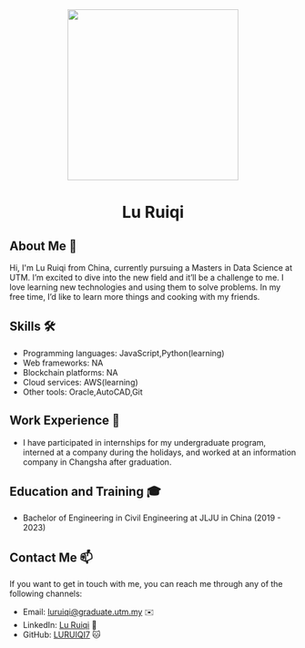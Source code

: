 
<div align="center"><img src="https://avatars.githubusercontent.com/u/165742582?v=4" width="300" /></div>
<h1 align="center">Lu Ruiqi</h1>

## About Me 🚀

Hi, I'm Lu Ruiqi from China, currently pursuing a Masters in Data Science at UTM. I’m excited to dive into the new field and it’ll be a challenge to me. I love learning new technologies and using them to solve problems. In my free time, I’d like to learn more things and cooking with my friends.

## Skills 🛠️

- Programming languages: JavaScript,Python(learning)
- Web frameworks: NA
- Blockchain platforms: NA
- Cloud services: AWS(learning)
- Other tools: Oracle,AutoCAD,Git

## Work Experience 💼

- I have participated in internships for my undergraduate program, interned at a company during the holidays, and worked at an information company in Changsha after graduation.

## Education and Training 🎓

- Bachelor of Engineering in Civil Engineering at JLJU in China (2019 - 2023)

## Contact Me 📫

If you want to get in touch with me, you can reach me through any of the following channels:

- Email: luruiqi@graduate.utm.my ✉️
- LinkedIn: [Lu Ruiqi](https://www.linkedin.com/in/ruiqi-lu-796a6a303/) 💼
- GitHub: [LURUIQI7](https://github.com/LURUIQI7) 🐱


